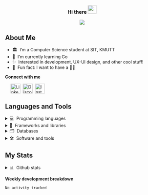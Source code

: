 <h3 align="center">
    Hi there <img src="https://media.giphy.com/media/hvRJCLFzcasrR4ia7z/giphy.gif" width="28px">
</h3>

<!-- Typing SVG -->
<p align="center">
  <a href="https://git.io/typing-svg">
    <img src="https://readme-typing-svg.herokuapp.com?lines=Welcome+to+my+Github+profile!;I'm+Monthara+Kiatruangchai&font=Fira%20Code&center=true&width=440&height=45&color=A575F7">
  </a>
</p>

## About Me

-   🏛 &nbsp;I’m a Computer Science student at SIT, KMUTT
-   🌱 &nbsp;I'm currently learning Go
-   ✨ &nbsp;Interested in development, UX-UI design, and other cool stuff!
-   👀 &nbsp;Fun fact: I want to have a 🐶🤍

<!-- Contact section -->

**Connect with me**

<p> 
  &ensp;&ensp;
  <a href="https://www.linkedin.com/in/monthara-kiatruangchai-b30935246">
    <img align="center" src="https://skillicons.dev/icons?i=linkedin" alt="Linkedin" width="32px"></a>&nbsp;
  <a href="https://discordapp.com/users/711218042088062997">
    <img align="center" src="https://skillicons.dev/icons?i=discord" alt="Discord" width="32px"></a>&nbsp;
  <a href="https://www.instagram.com/__axxn_/">
    <img align="center" src="https://skillicons.dev/icons?i=instagram" alt="Instagram" width="32px"></a>&nbsp;
</p>

## Languages and Tools

<details>
  <summary>💻 &nbsp;Programming languages</summary>
  <p></p>
  <img src='https://cdn.jsdelivr.net/gh/devicons/devicon/icons/javascript/javascript-original.svg' alt="js" width="48px" height="40px">
  <img src='https://cdn.jsdelivr.net/gh/devicons/devicon/icons/typescript/typescript-original.svg' alt="ts" width="48px" height="40px">
  <img src='https://cdn.jsdelivr.net/gh/devicons/devicon/icons/sass/sass-original.svg' alt="sass" width="48px" height="40px">
  <img src='https://cdn.jsdelivr.net/gh/devicons/devicon/icons/css3/css3-original.svg' alt="css" width="48px" height="40px">
  <img src='https://cdn.jsdelivr.net/gh/devicons/devicon/icons/html5/html5-original.svg' alt="html" width="48px" height="40px">
  <img src='https://cdn.jsdelivr.net/gh/devicons/devicon/icons/dart/dart-original.svg' alt="dart" width="48px" height="40px">
  <img src='https://cdn.jsdelivr.net/gh/devicons/devicon/icons/python/python-original.svg' alt="python" width="48px" height="40px">
  <img src='https://cdn.jsdelivr.net/gh/devicons/devicon/icons/java/java-original.svg' alt="java" width="48px" height="40px">
  <img src='https://cdn.jsdelivr.net/gh/devicons/devicon/icons/bash/bash-original.svg' alt="bash" width="48px" height="40px">
</details>
<details>
  <summary>🧰 &nbsp;Frameworks and libraries</summary>
  <p></p>
  <img src='https://cdn.jsdelivr.net/gh/devicons/devicon/icons/react/react-original.svg'  alt="react" width="44px" height="40px">
  <img src='https://cdn.jsdelivr.net/gh/devicons/devicon/icons/materialui/materialui-original.svg' alt="mui" width="44px" height="40px">
  <img src='https://cdn.jsdelivr.net/gh/devicons/devicon/icons/flutter/flutter-original.svg' alt="flutter" width="44px" height="36px">
  <img src='https://cdn.jsdelivr.net/gh/devicons/devicon/icons/vuejs/vuejs-original.svg' alt="vue" width="44px" height="40px">
  <img src='https://cdn.jsdelivr.net/gh/devicons/devicon/icons/nuxtjs/nuxtjs-original.svg' alt="nuxt" width="44px" height="40px">
  <img src='https://cdn.jsdelivr.net/gh/devicons/devicon/icons/nodejs/nodejs-original.svg' alt="node" width="44px" height="40px">
  <img src='https://cdn.jsdelivr.net/gh/devicons/devicon/icons/express/express-original.svg' alt="express" width="44px" height="40px">
  <img src='https://cdn.jsdelivr.net/gh/devicons/devicon/icons/nestjs/nestjs-plain.svg' alt="nestjs" width="44px" height="40px">
</details>
<details>
  <summary>🗂 &nbsp;Databases</summary>
  <p></p>
  <img src='https://cdn.jsdelivr.net/gh/devicons/devicon/icons/mysql/mysql-original.svg' alt="mysql" width="44px" height="40px">
  <img src='https://cdn.jsdelivr.net/gh/devicons/devicon/icons/postgresql/postgresql-original.svg' alt="postgresql" width="44px" height="40px">
  <img src='https://cdn.jsdelivr.net/gh/devicons/devicon/icons/mongodb/mongodb-original.svg' alt="mongodb" width="44px" height="40px">
</details>
<details>
  <summary>🛠 &nbsp;Software and tools</summary>
  <p></p>
  <img src='https://cdn.jsdelivr.net/gh/devicons/devicon/icons/figma/figma-original.svg' alt="figma" width="44px" height="40px">
  <img src='https://cdn.jsdelivr.net/gh/devicons/devicon/icons/canva/canva-original.svg' alt="canva" width="44px" height="40px">
  <img src='https://cdn.jsdelivr.net/gh/devicons/devicon/icons/vscode/vscode-original.svg' alt="vscode" width="44px" height="38px">
  <img src='https://cdn.jsdelivr.net/gh/devicons/devicon/icons/intellij/intellij-original.svg' alt="intj" width="44px" height="38px">
  <img src="https://www.vectorlogo.zone/logos/getpostman/getpostman-icon.svg" alt="postman" alt="postman" width="40px" height="40px"/>
  <img src='https://cdn.jsdelivr.net/gh/devicons/devicon/icons/jupyter/jupyter-original.svg' alt="jupyter" width="44px" height="40px">
  <img src='https://cdn.jsdelivr.net/gh/devicons/devicon/icons/git/git-original.svg' alt="git" width="44px" height="40px">
  <img src='https://cdn.jsdelivr.net/gh/devicons/devicon/icons/github/github-original.svg' alt="github" width="44px" height="40px">
  <img src='https://cdn.jsdelivr.net/gh/devicons/devicon/icons/raspberrypi/raspberrypi-original.svg' alt="raspi" width="44px" height="40px">
</details>

## My Stats

<details>
  <summary>📊 &nbsp;Github stats</summary>
  <p></p>

![GitHub stats](https://github-readme-stats.vercel.app/api?username=axxmk&show_icons=true)
![GitHub Streak](http://github-readme-streak-stats.herokuapp.com?user=Axxmk&theme=tokyonight_duo&border=D4D4D4)

</details>

**Weekly development breakdown**

<!--START_SECTION:waka-->

```txt
No activity tracked
```

<!--END_SECTION:waka-->
